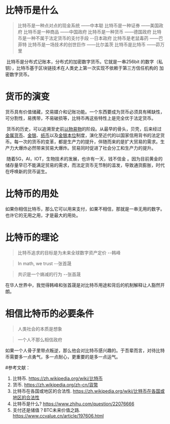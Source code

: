 # 比特币是什么

>比特币是一种点对点的现金系统  ——中本聪
>比特币是一种证券  ——美国政府
>比特币是一种商品  ——中国政府
>比特币是一种货币  ——德国政府
>比特币是一种不属于法定货币的支付手段  --日本政府
>比特币是老鼠毒药 ——巴菲特
>比特币是一场技术的创世巨作 ——比尔盖茨
>比特币是比特币  ——茆万里

​         比特币是分布式记账本，分布式的加密数字货币。它就是一串256bit 的数字（私钥），比特币基于区块链技术在人类史上第一次实现不依赖于第三方信任机构的 加密数字货币。

# 货币的演变

​       货币具有价值储藏，交易媒介和记账功能。一个东西要成为货币必须具有稀缺性，可分割性，易携带，不易破损等，比特币再这些特性上是完全优于法定货币。

​       货币的历史，可以追溯至史前[以物易物](https://zh.wikipedia.org/wiki/以物易物)的阶段。从最早的骨头，贝壳，后来经过[金属货币](https://zh.wikipedia.org/wiki/金屬貨幣)、[金银](https://zh.wikipedia.org/w/index.php?title=金銀&action=edit&redlink=1)、[纸币](https://zh.wikipedia.org/wiki/紙幣)以及[金银本位](https://zh.wikipedia.org/w/index.php?title=金銀本位&action=edit&redlink=1)制度，演化至近代的以国家信用背书的法定货币。每一次的货币的变革，都是生产力的提升，伴随而来的是扩大贸易的需求。生产力大爆炸必然带来贸易大爆炸。贸易同时促进了社会分工和生产力的提升。

​       随着5G，AI，IOT，生物技术的发展，也许有一天，钱不信金 。因为目前黄金的储存量早已不能满足贸易的需求，而法定货币无节制的滥发，导致通货膨胀，时代在呼唤新的货币诞生。

# 比特币的用处

​       如果你相信比特币，那么它可以用来支付，如果不相信，那就是一串无用的数字。 也许它的无用之用，才是最大的用处。

# 比特币的理论

> 比特币追求的目标是为未来全球数字资产定价  --韩峰

> In math, we trust  --张首晟

> 共识是一个熵减的行为 --张首晟

​        在华人世界中，我觉得韩峰和张首晟是对比特币用途和背后的机制解释让人豁然开朗。

# 相信比特币的必要条件

> 人类社会的本质是想象

> 一个人不那么相信政府

​       如果一个人骨子里带点叛逆，那么他会对比特币感兴趣的。于吾辈而言，对待比特币需要多一点勇气，多一点耐心，更重要的是多一点运气。

#参考文献：

1. 比特币.
<https://zh.wikipedia.org/wiki/比特币>
2. 货币.
<https://zh.wikipedia.org/zh-cn/貨幣>
3. 比特币在各国或地区的合法性.
<https://zh.wikipedia.org/wiki/比特币在各国或地区的合法性>
4. 比特币是什么?
<https://www.zhihu.com/question/22076666>
5. 支付还是储值？BTC未来价值之路.
<https://www.ccvalue.cn/article/197606.html>




















